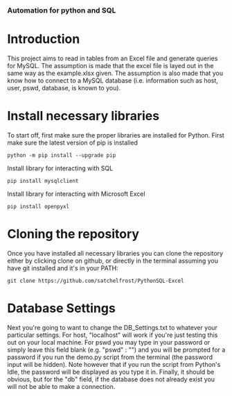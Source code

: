 ### Automation for python and SQL

# Introduction
This project aims to read in tables from an Excel file and generate queries for MySQL. The assumption is made that the excel file is layed out in the same way as the example.xlsx given. The assumption is also made that you know how to connect to a MySQL database (i.e. information such as host, user, pswd, database, is known to you).

# Install necessary libraries
To start off, first make sure the proper libraries are installed for Python.
First make sure the latest version of pip is installed
```shell
python -m pip install --upgrade pip
```

Install library for interacting with SQL
```shell
pip install mysqlclient
```
Install library for interacting with Microsoft Excel
```shell
pip install openpyxl
```

# Cloning the repository
Once you have installed all necessary libraries you can clone the repository either by clicking clone on github, or directly in the terminal assuming you have git installed and it's in your PATH:

```shell
git clone https://github.com/satchelfrost/PythonSQL-Excel
```

# Database Settings
Next you're going to want to change the DB_Settings.txt to whatever your particular settings. For host, "localhost" will work if you're just testing this out on your local machine. For pswd you may type in your password or simply leave this field blank (e.g. "pswd" : "") and you will be prompted for a password if you run the demo.py script from the terminal (the password input will be hidden). Note however that if you run the script from Python's Idle, the password will be displayed as you type it in. Finally, it should be obvious, but for the "db" field, if the database does not already exist you will not be able to make a connection.

